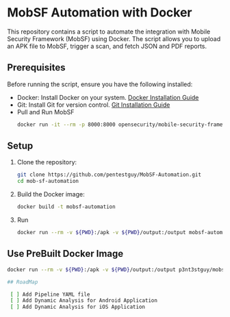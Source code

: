 # MobSF Automation with Docker

This repository contains a script to automate the integration with Mobile Security Framework (MobSF) using Docker. The script allows you to upload an APK file to MobSF, trigger a scan, and fetch JSON and PDF reports.

## Prerequisites

Before running the script, ensure you have the following installed:

- Docker: Install Docker on your system. [Docker Installation Guide](https://docs.docker.com/get-docker/)
- Git: Install Git for version control. [Git Installation Guide](https://git-scm.com/book/en/v2/Getting-Started-Installing-Git)
- Pull and Run MobSF
  ```bash
  docker run -it --rm -p 8000:8000 opensecurity/mobile-security-framework-mobsf:latest

## Setup

1. Clone the repository:
   ```bash
   git clone https://github.com/pentestguy/MobSF-Automation.git
   cd mob-sf-automation

2. Build the Docker image:
   ```bash
   docker build -t mobsf-automation

3. Run
   ```bash
   docker run --rm -v ${PWD}:/apk -v ${PWD}/output:/output mobsf-automation /apk/your_app.apk --api-key YOUR_API_KEY --api-url YOUR_API_URL

## Use PreBuilt Docker Image

   ```bash
   docker run --rm -v ${PWD}:/apk -v ${PWD}/output:/output p3nt3stguy/mobsf-automation:latest /apk/your_app.apk --api-key YOUR_API_KEY --api-url YOUR_API_URL

## RoadMap

    [ ] Add Pipeline YAML file
    [ ] Add Dynamic Analysis for Android Application
    [ ] Add Dynamic Analysis for iOS Application
    
    